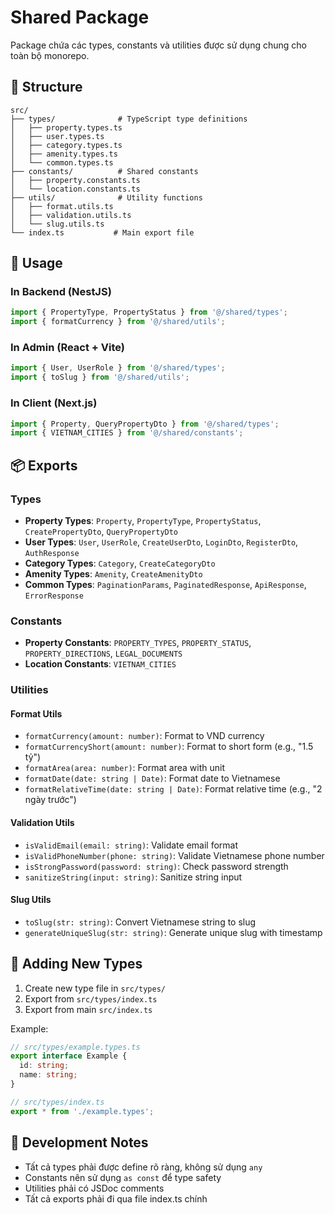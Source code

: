 # Shared Package

Package chứa các types, constants và utilities được sử dụng chung cho toàn bộ monorepo.

## 📁 Structure

```
src/
├── types/              # TypeScript type definitions
│   ├── property.types.ts
│   ├── user.types.ts
│   ├── category.types.ts
│   ├── amenity.types.ts
│   └── common.types.ts
├── constants/          # Shared constants
│   ├── property.constants.ts
│   └── location.constants.ts
├── utils/              # Utility functions
│   ├── format.utils.ts
│   ├── validation.utils.ts
│   └── slug.utils.ts
└── index.ts           # Main export file
```

## 🚀 Usage

### In Backend (NestJS)

```typescript
import { PropertyType, PropertyStatus } from '@/shared/types';
import { formatCurrency } from '@/shared/utils';
```

### In Admin (React + Vite)

```typescript
import { User, UserRole } from '@/shared/types';
import { toSlug } from '@/shared/utils';
```

### In Client (Next.js)

```typescript
import { Property, QueryPropertyDto } from '@/shared/types';
import { VIETNAM_CITIES } from '@/shared/constants';
```

## 📦 Exports

### Types

- **Property Types**: `Property`, `PropertyType`, `PropertyStatus`, `CreatePropertyDto`, `QueryPropertyDto`
- **User Types**: `User`, `UserRole`, `CreateUserDto`, `LoginDto`, `RegisterDto`, `AuthResponse`
- **Category Types**: `Category`, `CreateCategoryDto`
- **Amenity Types**: `Amenity`, `CreateAmenityDto`
- **Common Types**: `PaginationParams`, `PaginatedResponse`, `ApiResponse`, `ErrorResponse`

### Constants

- **Property Constants**: `PROPERTY_TYPES`, `PROPERTY_STATUS`, `PROPERTY_DIRECTIONS`, `LEGAL_DOCUMENTS`
- **Location Constants**: `VIETNAM_CITIES`

### Utilities

#### Format Utils

- `formatCurrency(amount: number)`: Format to VND currency
- `formatCurrencyShort(amount: number)`: Format to short form (e.g., "1.5 tỷ")
- `formatArea(area: number)`: Format area with unit
- `formatDate(date: string | Date)`: Format date to Vietnamese
- `formatRelativeTime(date: string | Date)`: Format relative time (e.g., "2 ngày trước")

#### Validation Utils

- `isValidEmail(email: string)`: Validate email format
- `isValidPhoneNumber(phone: string)`: Validate Vietnamese phone number
- `isStrongPassword(password: string)`: Check password strength
- `sanitizeString(input: string)`: Sanitize string input

#### Slug Utils

- `toSlug(str: string)`: Convert Vietnamese string to slug
- `generateUniqueSlug(str: string)`: Generate unique slug with timestamp

## 🔧 Adding New Types

1. Create new type file in `src/types/`
2. Export from `src/types/index.ts`
3. Export from main `src/index.ts`

Example:

```typescript
// src/types/example.types.ts
export interface Example {
  id: string;
  name: string;
}

// src/types/index.ts
export * from './example.types';
```

## 📝 Development Notes

- Tất cả types phải được define rõ ràng, không sử dụng `any`
- Constants nên sử dụng `as const` để type safety
- Utilities phải có JSDoc comments
- Tất cả exports phải đi qua file index.ts chính


